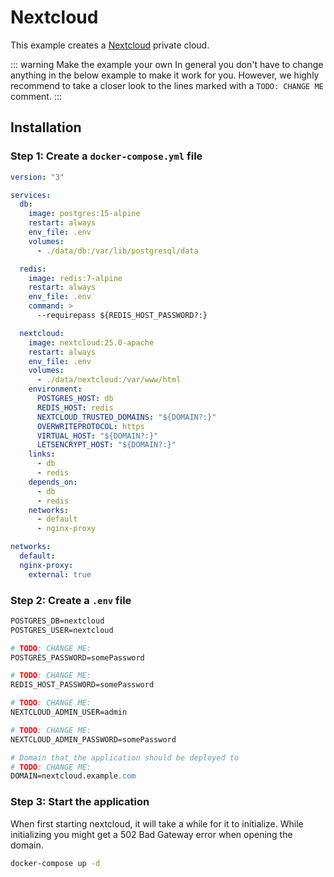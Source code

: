 # Nextcloud

This example creates a [Nextcloud](https://nextcloud.com/) private cloud.

::: warning Make the example your own
In general you don't have to change anything in the below example to make it work for you. However, we highly recommend to take a closer look to the lines marked with a `TODO: CHANGE ME` comment.
:::

## Installation

### Step 1: Create a `docker-compose.yml` file

```yaml
version: "3"

services:
  db:
    image: postgres:15-alpine
    restart: always
    env_file: .env
    volumes:
      - ./data/db:/var/lib/postgresql/data

  redis:
    image: redis:7-alpine
    restart: always
    env_file: .env
    command: >
      --requirepass ${REDIS_HOST_PASSWORD?:}

  nextcloud:
    image: nextcloud:25.0-apache
    restart: always
    env_file: .env
    volumes:
      - ./data/nextcloud:/var/www/html
    environment:
      POSTGRES_HOST: db
      REDIS_HOST: redis
      NEXTCLOUD_TRUSTED_DOMAINS: "${DOMAIN?:}"
      OVERWRITEPROTOCOL: https
      VIRTUAL_HOST: "${DOMAIN?:}"
      LETSENCRYPT_HOST: "${DOMAIN?:}"
    links:
      - db
      - redis
    depends_on:
      - db
      - redis
    networks:
      - default
      - nginx-proxy

networks:
  default:
  nginx-proxy:
    external: true
```

### Step 2: Create a `.env` file

```apache
POSTGRES_DB=nextcloud
POSTGRES_USER=nextcloud

# TODO: CHANGE ME:
POSTGRES_PASSWORD=somePassword

# TODO: CHANGE ME:
REDIS_HOST_PASSWORD=somePassword

# TODO: CHANGE ME:
NEXTCLOUD_ADMIN_USER=admin

# TODO: CHANGE ME:
NEXTCLOUD_ADMIN_PASSWORD=somePassword

# Domain that the application should be deployed to
# TODO: CHANGE ME:
DOMAIN=nextcloud.example.com
```

### Step 3: Start the application

When first starting nextcloud, it will take a while for it to initialize. While initializing you might get a 502 Bad Gateway error when opening the domain.

```bash
docker-compose up -d
```
